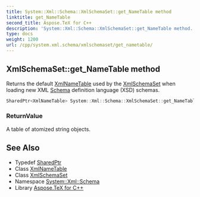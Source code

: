 ```yaml
---
title: System::Xml::Schema::XmlSchemaSet::get_NameTable method
linktitle: get_NameTable
second_title: Aspose.TeX for C++
description: 'System::Xml::Schema::XmlSchemaSet::get_NameTable method. Returns the default XmlNameTable used by the XmlSchemaSet when loading new XML Schema definition language (XSD) schemas in C++.'
type: docs
weight: 1200
url: /cpp/system.xml.schema/xmlschemaset/get_nametable/
---
```

## XmlSchemaSet::get_NameTable method


Returns the default [XmlNameTable](../../../system.xml/xmlnametable/) used by the [XmlSchemaSet](../) when loading new XML [Schema](../../) definition language (XSD) schemas.

```cpp
SharedPtr<XmlNameTable> System::Xml::Schema::XmlSchemaSet::get_NameTable()
```


### ReturnValue

A table of atomized string objects.

## See Also

* Typedef [SharedPtr](../../../system/sharedptr/)
* Class [XmlNameTable](../../../system.xml/xmlnametable/)
* Class [XmlSchemaSet](../)
* Namespace [System::Xml::Schema](../../)
* Library [Aspose.TeX for C++](../../../)
